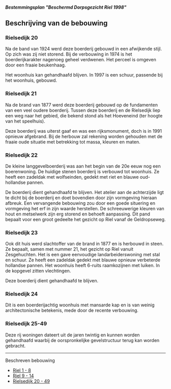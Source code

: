##### Bestemmingsplan "Beschermd Dorpsgezicht Riel 1998"

## Beschrijving van de bebouwing

### Rielsedijk 20
Na de band van 1924 werd deze boerderij gebouwd in een afwijkende stijl. Op zich was zij niet storend. Bij de verbouwing in 1974 is het boerderijkarakter nagenoeg geheel verdwenen. Het perceel is omgeven door een fraaie beukenhaag. 

Het woonhuis kan gehandhaafd blijven. In 1997 is een schuur, passende bij het woonhuis, gebouwd.

### Rielsedijk 21
Na de brand van 1877 werd deze boerderij gebouwd op de fundamenten van een veel oudere boerderij. Tussen deze boerderij en de Rielsedijk liep een weg naar het gebied, die bekend stond als het Hoeveneind (ter hoogte van het speelhuis).

Deze boerderij was uiterst gaaf en was een rijksmonument, doch is in 1991 opnieuw afgebrand. Bij de herbouw zal rekening worden gehouden met de fraaie oude situatie met betrekking tot massa, kleuren en maten.

### Rielsedijk 22
De kleine langgevelboerderij was aan het begin van de 20e eeuw nog een boerenwoning. De huidige stenen boerderij is verbouwd tot woonhuis. Ze heeft een zadeldak met wolfseinden, gedekt met riet en blauwe oud-hollandse pannen. 

De boerderij dient gehandhaafd te blijven. Het atelier aan de achterzijde ligt te dicht bij de boerderij en doet bovendien door zijn vormgeving hieraan afbreuk. Een vervangende bebouwing zou door een goede situering en vormgeving het erf in zijn waarde herstellen. De schreeuwerige kleuren van hout en metselwerk zijn erg storend en behoeft aanpassing. Dit pand bepaalt voor een groot gedeelte het gezicht op Riel vanaf de Geldropseweg.

### Rielsedijk 23
Ook dit huis werd slachtoffer van de brand in 1877 en is herbouwd in steen. Ze bepaalt, samen met nummer 21, het gezicht op Riel vanuit Zesgehuchten. Het is een gave eenvoudige landarbeiderswoning met stal en schuur. Ze heeft een zadeldak gedekt met blauwe opnieuw verbeterde hollandse pannen. Het woonhuis heeft 6-ruits raamkozijnen met luiken. In de kopgevel zitten vlechtingen. 

Deze boerderij dient gehandhaafd te blijven.

### Rielsedijk 24
Dit is een boerderijachtig woonhuis met mansarde kap en is van weinig architectonische betekenis, mede door de recente verbouwing.

### Rielsedijk 25-49
Deze rij woningen dateert uit de jaren twintig en kunnen worden gehandhaafd waarbij de oorspronkelijke gevelstructuur terug kan worden gebracht.

---
Beschreven bebouwing
* [Riel 1 - 8](riel1-8)
* [Riel 9 - 14](riel9-14)
* [Rielsedijk 20 - 49](rielsedijk)
